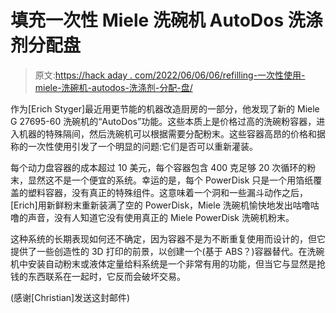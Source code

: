 # 填充一次性 Miele 洗碗机 AutoDos 洗涤剂分配盘

> 原文:[https://hack aday . com/2022/06/06/06/refilling-一次性使用-miele-洗碗机-autodos-洗涤剂-分配-盘/](https://hackaday.com/2022/06/06/refilling-single-use-miele-dishwasher-autodos-detergent-dispensing-disks/)

作为[Erich Styger]最近用更节能的机器改造厨房的一部分，他发现了新的 Miele G 27695-60 洗碗机的“AutoDos”功能。这些本质上是价格过高的洗碗粉容器，进入机器的特殊隔间，然后洗碗机可以根据需要分配粉末。这些容器高昂的价格和据称的一次性使用引发了一个明显的问题:它们是否可以重新灌装。

每个动力盘容器的成本超过 10 美元，每个容器包含 400 克足够 20 次循环的粉末，显然这不是一个便宜的系统。幸运的是，每个 PowerDisk 只是一个用箔纸覆盖的塑料容器，没有真正的特殊组件。这意味着一个洞和一些漏斗动作之后，[Erich]用新鲜粉末重新装满了空的 PowerDisk，Miele 洗碗机愉快地发出咕噜咕噜的声音，没有人知道它没有使用真正的 Miele PowerDisk 洗碗机粉末。

这种系统的长期表现如何还不确定，因为容器不是为不断重复使用而设计的，但它提供了一些创造性的 3D 打印的前景，以创建一个(基于 ABS？)容器替代。在洗碗机中安装自动粉末或液体定量给料系统是一个非常有用的功能，但当它与显然是抢钱的东西联系在一起时，它反而会破坏交易。

(感谢[Christian]发送这封邮件)